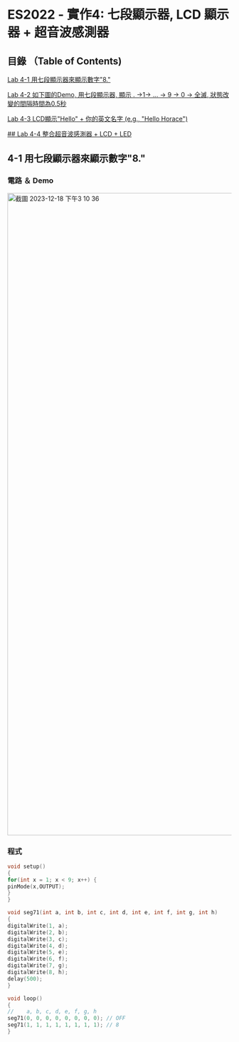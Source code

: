 # ES2022 - 實作4: 七段顯示器, LCD 顯示器 + 超音波感測器

## 目錄 （Table of Contents)

[Lab 4-1 用七段顯示器來顯示數字"8."](#111)

[Lab 4-2 如下圖的Demo, 用七段顯示器, 顯示 . →1→ ... → 9 → 0 → 全滅, 狀態改變的間隔時間為0.5秒](#222)

[Lab 4-3 LCD顯示"Hello" + 你的英文名字 (e.g., "Hello Horace")](#333)

[## Lab 4-4 整合超音波感測器 + LCD + LED](#444)

## 4-1 用七段顯示器來顯示數字"8."

### 電路 ＆ Demo

<img width="1440" alt="截圖 2023-12-18 下午3 10 36" src="https://github.com/gilbert123456789/ES-Fall-2023/assets/144580521/913e2b0d-c3a2-45ed-9b06-b30b4aad12cd">

### 程式

````C
void setup()
{
for(int x = 1; x < 9; x++) {
pinMode(x,OUTPUT);
}
}

void seg71(int a, int b, int c, int d, int e, int f, int g, int h)
{
digitalWrite(1, a);
digitalWrite(2, b);
digitalWrite(3, c);
digitalWrite(4, d);
digitalWrite(5, e);
digitalWrite(6, f);
digitalWrite(7, g);
digitalWrite(8, h);
delay(500);
}

void loop()
{
//    a, b, c, d, e, f, g, h
seg71(0, 0, 0, 0, 0, 0, 0, 0); // OFF
seg71(1, 1, 1, 1, 1, 1, 1, 1); // 8
}
````






















